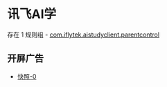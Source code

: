 # 讯飞AI学

存在 1 规则组 - [com.iflytek.aistudyclient.parentcontrol](/src/apps/com.iflytek.aistudyclient.parentcontrol.ts)

## 开屏广告

- [快照-0](https://i.gkd.li/import/12740402)

